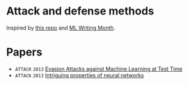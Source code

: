 # Attack and defense methods
Inspired by [this repo](https://github.com/aleju/papers) and [ML Writing Month](https://docs.google.com/document/d/15o6m0I8g6O607mk5YPTh33Lu_aQYo7SpHhNSbLPQpWQ/mobilebasic?from=groupmessage#?utm_source=wechat_session&utm_medium=social&utm_oi=624560843380101120).  

# Papers
- `ATTACK` `2013` [Evasion Attacks against Machine Learning at Test Time](./2013/Evasion_attacks_against_machine_learning_at_test_time.md)
- `ATTACK` `2013` [Intriguing properties of neural networks](./2013/Intriguing_properties_of_neural_networks.md)